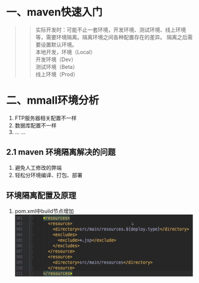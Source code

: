 # 一、maven快速入门
>> 实际开发时：可能不止一套环境，开发环境、测试环境、线上环境等，需要环境隔离。隔离环境之间各种配置存在的差异。
>> 隔离之后需要设置默认环境。<br>
>> 本地开发，环境（Local）<br>
>> 开发环境（Dev）<br>
>> 测试环境（Beta）<br>
>> 线上环境（Prod）

# 二、mmall环境分析
1. FTP服务器相关配置不一样
2. 数据库配置不一样
3. ... ...

## 2.1 maven 环境隔离解决的问题
1. 避免人工修改的弊端
2. 轻松分环境编译、打包、部署

## 环境隔离配置及原理
1. pom.xml中build节点增加
![maven_build](file-study/img/maven_build.PNG)
